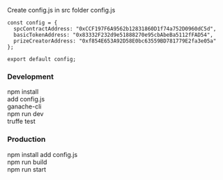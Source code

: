 Create config.js in src folder
config.js
```
const config = {
  spcContractAddress: "0xCCF197F6A9562b12831860D1f74a752D0960dC5d",
  basicTokenAddress: "0x83332F232d9e51888270e95cbAbeBa5112fFAD54",
  prizeCreatorAddress: "0xf854E653A92D58E0bc63559BD781779E2fa3e05a"
};

export default config;
```

### Development
npm install  
add config.js  
ganache-cli  
npm run dev  
truffe test

### Production
npm install 
add config.js  
npm run build  
npm run start